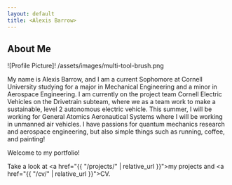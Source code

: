 ```yaml
---
layout: default
title: <Alexis Barrow>
---
```


## About Me


![Profile Picture]! /assets/images/multi-tool-brush.png

 
My name is Alexis Barrow, and I am a current Sophomore at Cornell University studying for a major in Mechanical Engineering and a minor in Aerospace Engineering. I am currently on the project team Cornell Electric Vehicles on the Drivetrain subteam, where we as a team work to make a sustainable, level 2 autonomous electric vehicle. This summer, I will be working for General Atomics Aeronautical Systems where I will be working in unmanned air vehicles. I have passions for quantum mechanics research and aerospace engineering, but also simple things such as running, coffee, and painting!

Welcome to my portfolio!

Take a look at <a href="{{ "/projects/" | relative_url }}">my projects</a> and <a href="{{ "/cv/" | relative_url }}">CV</a>.

